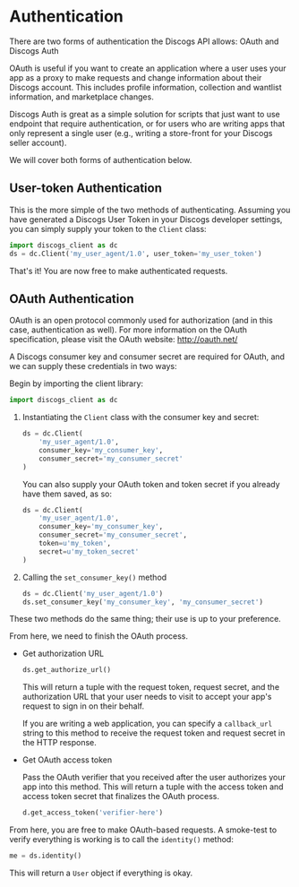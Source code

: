 # Authentication

There are two forms of authentication the Discogs API allows: OAuth and
Discogs Auth

OAuth is useful if you want to create an application where a user uses your app
as a proxy to make requests and change information about their Discogs account.
This includes profile information, collection and wantlist information, and
marketplace changes.

Discogs Auth is great as a simple solution for scripts that just want to use
endpoint that require authentication, or for users who are writing apps that
only represent a single user (e.g., writing a store-front for your Discogs
seller account).

We will cover both forms of authentication below.

## User-token Authentication

This is the more simple of the two methods of authenticating. Assuming you have generated a Discogs User Token in your Discogs developer settings, you can simply supply your token to the `Client` class:

```python
import discogs_client as dc
ds = dc.Client('my_user_agent/1.0', user_token='my_user_token')
```

That's it! You are now free to make authenticated requests.

## OAuth Authentication

OAuth is an open protocol commonly used for authorization (and in this case, authentication as well). For more information on the OAuth specification, please visit the OAuth website: http://oauth.net/

A Discogs consumer key and consumer secret are required for OAuth, and we can supply these credentials in two ways:

Begin by importing the client library:
```python
import discogs_client as dc
```

1. Instantiating the `Client` class with the consumer key and secret:

    ```python
    ds = dc.Client(
        'my_user_agent/1.0',
        consumer_key='my_consumer_key',
        consumer_secret='my_consumer_secret'
    )
    ```

    You can also supply your OAuth token and token secret if you already have them saved, as so:

    ```python
    ds = dc.Client(
        'my_user_agent/1.0',
        consumer_key='my_consumer_key',
        consumer_secret='my_consumer_secret',
        token=u'my_token',
        secret=u'my_token_secret'
    )
    ```

2. Calling the `set_consumer_key()` method

    ```python
    ds = dc.Client('my_user_agent/1.0')
    ds.set_consumer_key('my_consumer_key', 'my_consumer_secret')
    ```

These two methods do the same thing; their use is up to your preference. 

From here, we need to finish the OAuth process.

* Get authorization URL

    ```python
    ds.get_authorize_url()
    ```

    This will return a tuple with the request token, request secret, and the authorization URL that your user needs to visit to accept your app's request to sign in on their behalf.

    If you are writing a web application, you can specify a `callback_url` string to this method to receive the request token and request secret in the HTTP response.

* Get OAuth access token

    Pass the OAuth verifier that you received after the user authorizes your app into this method. This will return a tuple with the access token and access token secret that finalizes the OAuth process.

    ```python
    d.get_access_token('verifier-here')
    ```

From here, you are free to make OAuth-based requests. A smoke-test to verify everything is working is to call the `identity()` method:

```python
me = ds.identity()
```

This will return a `User` object if everything is okay.
